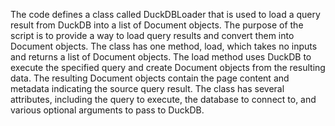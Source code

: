 The code defines a class called DuckDBLoader that is used to load a query result from DuckDB into a list of Document objects. The purpose of the script is to provide a way to load query results and convert them into Document objects. The class has one method, load, which takes no inputs and returns a list of Document objects. The load method uses DuckDB to execute the specified query and create Document objects from the resulting data. The resulting Document objects contain the page content and metadata indicating the source query result. The class has several attributes, including the query to execute, the database to connect to, and various optional arguments to pass to DuckDB.

